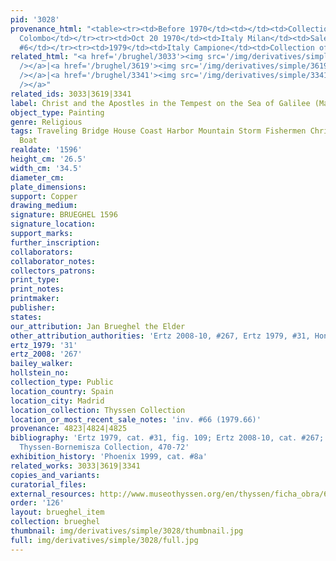```yaml
---
pid: '3028'
provenance_html: "<table><tr><td>Before 1970</td><td></td><td>Collection of Antonio
  Colombo</td></tr><tr><td>Oct 20 1970</td><td>Italy Milan</td><td>Sale Finarte Lot
  #6</td></tr><tr><td>1979</td><td>Italy Campione</td><td>Collection of Silvano Lodi</td></tr></table>"
related_html: "<a href='/brughel/3033'><img src='/img/derivatives/simple/3033/thumbnail.jpg'
  /></a>|<a href='/brughel/3619'><img src='/img/derivatives/simple/3619/thumbnail.jpg'
  /></a>|<a href='/brughel/3341'><img src='/img/derivatives/simple/3341/thumbnail.jpg'
  /></a>"
related_ids: 3033|3619|3341
label: Christ and the Apostles in the Tempest on the Sea of Galilee (Madrid)
object_type: Painting
genre: Religious
tags: Traveling Bridge House Coast Harbor Mountain Storm Fishermen Christ New_Testament
  Boat
realdate: '1596'
height_cm: '26.5'
width_cm: '34.5'
diameter_cm: 
plate_dimensions: 
support: Copper
drawing_medium: 
signature: BRUEGHEL 1596
signature_location: 
support_marks: 
further_inscription: 
collaborators: 
collaborator_notes: 
collectors_patrons: 
print_type: 
print_notes: 
printmaker: 
publisher: 
states: 
our_attribution: Jan Brueghel the Elder
other_attribution_authorities: 'Ertz 2008-10, #267, Ertz 1979, #31, Honig database'
ertz_1979: '31'
ertz_2008: '267'
bailey_walker: 
hollstein_no: 
collection_type: Public
location_country: Spain
location_city: Madrid
location_collection: Thyssen Collection
location_or_most_recent_sale_notes: 'inv. #66 (1979.66)'
provenance: 4823|4824|4825
bibliography: 'Ertz 1979, cat. #31, fig. 109; Ertz 2008-10, cat. #267; Gaskell, The
  Thyssen-Bornemisza Collection, 470-72'
exhibition_history: 'Phoenix 1999, cat. #8a'
related_works: 3033|3619|3341
copies_and_variants: 
curatorial_files: 
external_resources: http://www.museothyssen.org/en/thyssen/ficha_obra/694
order: '126'
layout: brueghel_item
collection: brueghel
thumbnail: img/derivatives/simple/3028/thumbnail.jpg
full: img/derivatives/simple/3028/full.jpg
---
```

